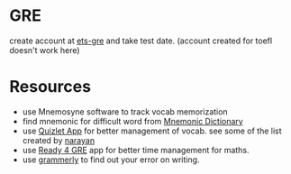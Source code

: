 # GRE

create account at [ets-gre](https://www.ets.org/gre) and take test date. (account created for toefl doesn't work here)


# Resources
  - use Mnemosyne software to track vocab memorization
  - find mnemonic for difficult word from [Mnemonic Dictionary](https://mnemonicdictionary.com/)
  - use [Quizlet App](https://quizlet.com/) for better management of vocab. see some of the list created by [narayan](https://quizlet.com/narayan_kandel)
  - use [Ready 4 GRE](https://play.google.com/store/apps/details?id=com.LTGExamPracticePlatform.Prep4GRE&hl=en&gl=US) app for better time management for maths.
  - use [grammerly](https://app.grammarly.com/) to find out your error on writing.
